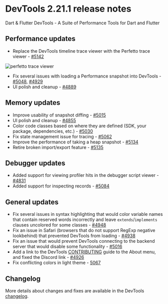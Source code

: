 # DevTools 2.21.1 release notes

Dart & Flutter DevTools - A Suite of Performance Tools for Dart and Flutter

## Performance updates

* Replace the DevTools timeline trace viewer with the Perfetto trace viewer - [#5142](https://github.com/flutter/devtools/pull/5142)

![perfetto trace viewer]({{site.url}}/tools/devtools/release-notes/images-2.21.1/image1.png "perfetto_trace_viewer")

* Fix several issues with loading a Performance snapshot into DevTools - [#5048](https://github.com/flutter/devtools/pull/5048), [#4929](https://github.com/flutter/devtools/pull/4929)
* UI polish and cleanup - [#4889](https://github.com/flutter/devtools/pull/4889)

## Memory updates

* Improve usability of snapshot diffing - [#5015](https://github.com/flutter/devtools/pull/5015)
* UI polish and cleanup - [#4855](https://github.com/flutter/devtools/pull/4855)
* Color code classes based on where they are defined (SDK, your package, dependencies, etc.) - [#5030](https://github.com/flutter/devtools/pull/5030)
* Fix state management issue for tracing - [#5062](https://github.com/flutter/devtools/pull/5062)
* Improve the performance of taking a heap snapshot - [#5134](https://github.com/flutter/devtools/pull/5134)
* Retire broken import/export feature - [#5135](https://github.com/flutter/devtools/pull/5135)

## Debugger updates

* Added support for viewing profiler hits in the debugger script viewer - [#4831](https://github.com/flutter/devtools/pull/4831)
* Added support for inspecting records - [#5084](https://github.com/flutter/devtools/pull/5084)

## General updates

* Fix several issues in syntax highlighting that would color variable names that contain reserved words incorrectly and leave `extends`/`implements` clauses uncolored for some classes - [#4948](https://github.com/flutter/devtools/pull/4948)
* Fix an issue in Safari (browsers that do not support RegExp negative lookbehind) that prevented DevTools from loading - [#4938](https://github.com/flutter/devtools/pull/4938)
* Fix an issue that would prevent DevTools connecting to the backend server that would disable some functionality - [#5016](https://github.com/flutter/devtools/pull/5016)
* Add a link to the DevTools [CONTRIBUTING](https://github.com/flutter/devtools/blob/master/CONTRIBUTING.md) guide to the About menu, and fixed the Discord link - [#4926](https://github.com/flutter/devtools/pull/4926)
* Fix conflicting colors in light theme - [5067](https://github.com/flutter/devtools/pull/5067)

## Changelog

More details about changes and fixes are available in the DevTools
[changelog](https://github.com/flutter/devtools/blob/master/CHANGELOG.md).
